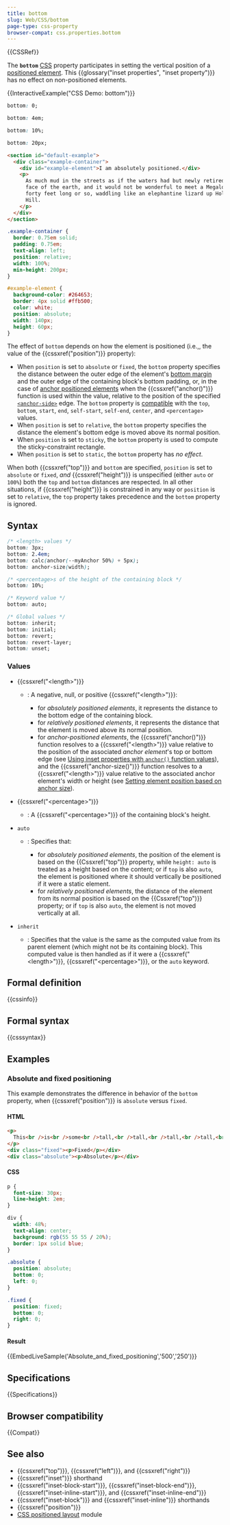 ```yaml
---
title: bottom
slug: Web/CSS/bottom
page-type: css-property
browser-compat: css.properties.bottom
---
```


{{CSSRef}}

The **`bottom`** [CSS](/en-US/docs/Web/CSS) property participates in setting the vertical position of a [positioned element](/en-US/docs/Web/CSS/position). This {{glossary("inset properties", "inset property")}} has no effect on non-positioned elements.

{{InteractiveExample("CSS Demo: bottom")}}

```css interactive-example-choice
bottom: 0;
```

```css interactive-example-choice
bottom: 4em;
```

```css interactive-example-choice
bottom: 10%;
```

```css interactive-example-choice
bottom: 20px;
```

```html interactive-example
<section id="default-example">
  <div class="example-container">
    <div id="example-element">I am absolutely positioned.</div>
    <p>
      As much mud in the streets as if the waters had but newly retired from the
      face of the earth, and it would not be wonderful to meet a Megalosaurus,
      forty feet long or so, waddling like an elephantine lizard up Holborn
      Hill.
    </p>
  </div>
</section>
```

```css interactive-example
.example-container {
  border: 0.75em solid;
  padding: 0.75em;
  text-align: left;
  position: relative;
  width: 100%;
  min-height: 200px;
}

#example-element {
  background-color: #264653;
  border: 4px solid #ffb500;
  color: white;
  position: absolute;
  width: 140px;
  height: 60px;
}
```

The effect of `bottom` depends on how the element is positioned (i.e.,, the value of the {{cssxref("position")}} property):

- When `position` is set to `absolute` or `fixed`, the `bottom` property specifies the distance between the outer edge of the element's [bottom margin](/en-US/docs/Web/CSS/CSS_box_model/Introduction_to_the_CSS_box_model) and the outer edge of the containing block's bottom padding, or, in the case of [anchor positioned elements](/en-US/docs/Web/CSS/CSS_anchor_positioning/Using) when the {{cssxref("anchor()")}} function is used within the value, relative to the position of the specified [`<anchor-side>`](/en-US/docs/Web/CSS/anchor#anchor-side) edge. The `bottom` property is [compatible](/en-US/docs/Web/CSS/anchor#compatibility_of_inset_properties_and_anchor-side_values) with the `top`, `bottom`, `start`, `end`, `self-start`, `self-end`, `center`, and `<percentage>` values.
- When `position` is set to `relative`, the `bottom` property specifies the distance the element's bottom edge is moved above its normal position.
- When `position` is set to `sticky`, the `bottom` property is used to compute the sticky-constraint rectangle.
- When `position` is set to `static`, the `bottom` property has _no effect_.

When both {{cssxref("top")}} and `bottom` are specified, `position` is set to `absolute` or `fixed`, _and_ {{cssxref("height")}} is unspecified (either `auto` or `100%`) both the `top` and `bottom` distances are respected. In all other situations, if {{cssxref("height")}} is constrained in any way or `position` is set to `relative`, the `top` property takes precedence and the `bottom` property is ignored.

## Syntax

```css
/* <length> values */
bottom: 3px;
bottom: 2.4em;
bottom: calc(anchor(--myAnchor 50%) + 5px);
bottom: anchor-size(width);

/* <percentage>s of the height of the containing block */
bottom: 10%;

/* Keyword value */
bottom: auto;

/* Global values */
bottom: inherit;
bottom: initial;
bottom: revert;
bottom: revert-layer;
bottom: unset;
```

### Values

- {{cssxref("&lt;length&gt;")}}

  - : A negative, null, or positive {{cssxref("&lt;length&gt;")}}:

    - for _absolutely positioned elements_, it represents the distance to the bottom edge of the containing block.
    - for _relatively positioned elements_, it represents the distance that the element is moved above its normal position.
    - for _anchor-positioned elements_, the {{cssxref("anchor()")}} function resolves to a {{cssxref("&lt;length&gt;")}} value relative to the position of the associated _anchor element_'s top or bottom edge (see [Using inset properties with `anchor()` function values](/en-US/docs/Web/CSS/CSS_anchor_positioning/Using#using_inset_properties_with_anchor_function_values)), and the {{cssxref("anchor-size()")}} function resolves to a {{cssxref("&lt;length&gt;")}} value relative to the associated anchor element's width or height (see [Setting element position based on anchor size](/en-US/docs/Web/CSS/CSS_anchor_positioning/Using#setting_element_position_based_on_anchor_size)).

- {{cssxref("&lt;percentage&gt;")}}
  - : A {{cssxref("&lt;percentage&gt;")}} of the containing block's height.
- `auto`

  - : Specifies that:

    - for _absolutely positioned elements_, the position of the element is based on the {{Cssxref("top")}} property, while `height: auto` is treated as a height based on the content; or if `top` is also `auto`, the element is positioned where it should vertically be positioned if it were a static element.
    - for _relatively positioned elements_, the distance of the element from its normal position is based on the {{Cssxref("top")}} property; or if `top` is also `auto`, the element is not moved vertically at all.

- `inherit`
  - : Specifies that the value is the same as the computed value from its parent element (which might not be its containing block). This computed value is then handled as if it were a {{cssxref("&lt;length&gt;")}}, {{cssxref("&lt;percentage&gt;")}}, or the `auto` keyword.

## Formal definition

{{cssinfo}}

## Formal syntax

{{csssyntax}}

## Examples

### Absolute and fixed positioning

This example demonstrates the difference in behavior of the `bottom` property, when {{cssxref("position")}} is `absolute` versus `fixed`.

#### HTML

```html
<p>
  This<br />is<br />some<br />tall,<br />tall,<br />tall,<br />tall,<br />tall<br />content.
</p>
<div class="fixed"><p>Fixed</p></div>
<div class="absolute"><p>Absolute</p></div>
```

#### CSS

```css
p {
  font-size: 30px;
  line-height: 2em;
}

div {
  width: 48%;
  text-align: center;
  background: rgb(55 55 55 / 20%);
  border: 1px solid blue;
}

.absolute {
  position: absolute;
  bottom: 0;
  left: 0;
}

.fixed {
  position: fixed;
  bottom: 0;
  right: 0;
}
```

#### Result

{{EmbedLiveSample('Absolute_and_fixed_positioning','500','250')}}

## Specifications

{{Specifications}}

## Browser compatibility

{{Compat}}

## See also

- {{cssxref("top")}}, {{cssxref("left")}}, and {{cssxref("right")}}
- {{cssxref("inset")}} shorthand
- {{cssxref("inset-block-start")}}, {{cssxref("inset-block-end")}}, {{cssxref("inset-inline-start")}}, and {{cssxref("inset-inline-end")}}
- {{cssxref("inset-block")}} and {{cssxref("inset-inline")}} shorthands
- {{cssxref("position")}}
- [CSS positioned layout](/en-US/docs/Web/CSS/CSS_positioned_layout) module
